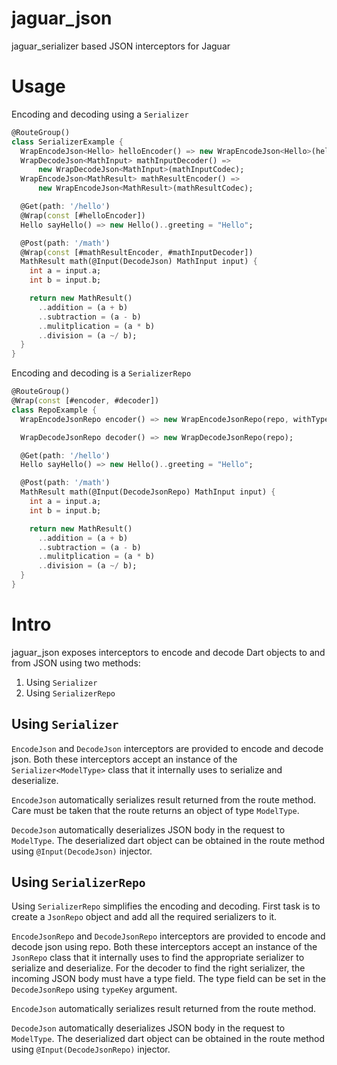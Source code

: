 # jaguar_json

jaguar_serializer based JSON interceptors for Jaguar

# Usage

Encoding and decoding using a `Serializer`

```dart
@RouteGroup()
class SerializerExample {
  WrapEncodeJson<Hello> helloEncoder() => new WrapEncodeJson<Hello>(helloCodec);
  WrapDecodeJson<MathInput> mathInputDecoder() =>
      new WrapDecodeJson<MathInput>(mathInputCodec);
  WrapEncodeJson<MathResult> mathResultEncoder() =>
      new WrapEncodeJson<MathResult>(mathResultCodec);

  @Get(path: '/hello')
  @Wrap(const [#helloEncoder])
  Hello sayHello() => new Hello()..greeting = "Hello";

  @Post(path: '/math')
  @Wrap(const [#mathResultEncoder, #mathInputDecoder])
  MathResult math(@Input(DecodeJson) MathInput input) {
    int a = input.a;
    int b = input.b;

    return new MathResult()
      ..addition = (a + b)
      ..subtraction = (a - b)
      ..mulitplication = (a * b)
      ..division = (a ~/ b);
  }
}
```

Encoding and decoding is a `SerializerRepo`

```dart
@RouteGroup()
@Wrap(const [#encoder, #decoder])
class RepoExample {
  WrapEncodeJsonRepo encoder() => new WrapEncodeJsonRepo(repo, withType: true);

  WrapDecodeJsonRepo decoder() => new WrapDecodeJsonRepo(repo);

  @Get(path: '/hello')
  Hello sayHello() => new Hello()..greeting = "Hello";

  @Post(path: '/math')
  MathResult math(@Input(DecodeJsonRepo) MathInput input) {
    int a = input.a;
    int b = input.b;

    return new MathResult()
      ..addition = (a + b)
      ..subtraction = (a - b)
      ..mulitplication = (a * b)
      ..division = (a ~/ b);
  }
}
```

# Intro

jaguar_json exposes interceptors to encode and decode Dart objects to and from JSON using two methods:

1. Using `Serializer`
2. Using `SerializerRepo`

## Using `Serializer`

`EncodeJson` and `DecodeJson` interceptors are provided to encode and decode json. Both these interceptors
accept an instance of the `Serializer<ModelType>` class that it internally uses to serialize and
deserialize.

`EncodeJson` automatically serializes result returned from the route method. Care must be taken that the
route returns an object of type `ModelType`.

`DecodeJson` automatically deserializes JSON body in the request to `ModelType`. The deserialized dart
object can be obtained in the route method using `@Input(DecodeJson)` injector.

## Using `SerializerRepo`

Using `SerializerRepo` simplifies the encoding and decoding. First task is to create a `JsonRepo` object
and add all the required serializers to it. 

`EncodeJsonRepo` and `DecodeJsonRepo` interceptors are provided to encode and decode json using repo. Both these 
interceptors accept an instance of the `JsonRepo` class that it internally uses to find the appropriate serializer 
to serialize and deserialize. For the decoder to find the right serializer, the incoming JSON body must have a type
field. The type field can be set in the `DecodeJsonRepo` using `typeKey` argument.

`EncodeJson` automatically serializes result returned from the route method.

`DecodeJson` automatically deserializes JSON body in the request to `ModelType`. The deserialized dart
object can be obtained in the route method using `@Input(DecodeJsonRepo)` injector.
